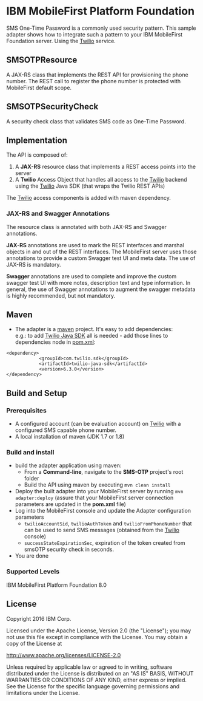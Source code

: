 IBM MobileFirst Platform Foundation
===
SMS One-Time Password is a commonly used security pattern.  This sample adapter shows how to integrate such a pattern to your IBM MobileFirst Foundation server. Using the [Twilio](https://www.twilio.com) service.

## SMSOTPResource
A JAX-RS class that implements the REST API for provisioning the phone number. The REST call to register the phone number is protected with MobileFirst default scope.

## SMSOTPSecurityCheck
A security check class that validates SMS code as One-Time Password.  

## Implementation
The API is composed of:

1. A **JAX-RS** resource class that implements a REST access points into the server
2. A **Twilio** Access Object that handles all access to the [Twilio](https://www.twilio.com) backend using the [Twilio](https://www.twilio.com) Java SDK (that wraps the
   Twilio REST APIs)

The [Twilio](https://www.twilio.com) access components is added with maven dependency.

### JAX-RS and Swagger Annotations
The resource class is annotated with both JAX-RS and Swagger annotations.

**JAX-RS** annotations are used to mark the REST interfaces and marshal objects in and out of the REST interfaces. The
MobileFirst server uses those annotations to provide a custom Swagger test UI and meta data. The use of JAX-RS is
mandatory.

**Swagger** annotations are used to complete and improve the custom swagger test UI with more notes, description text
and type information. In general, the use of Swagger annotations to augment the swagger metadata is highly recommended,
but not mandatory.

## Maven
* The adapter is a [maven](https://maven.apache.org/) project.  It's easy to add dependencies:  
e.g.: to add [Twilio Java SDK](https://www.twilio.com) all is needed - add those lines to dependencies node in [pom.xml](pom.xml):
```
<dependency>
	        <groupId>com.twilio.sdk</groupId>
	        <artifactId>twilio-java-sdk</artifactId>
            <version>6.3.0</version>
</dependency>
```


## Build and Setup

### Prerequisites
* A configured account (can be evaluation account) on [Twilio](https://www.twilio.com) with a configured SMS capable phone number.
* A local installation of maven (JDK 1.7 or 1.8)

### Build and install
* build the adapter application using maven:
    * From a **Command-line**, navigate to the **SMS-OTP** project's root folder
    * Build the API using maven by executing `mvn clean install`
* Deploy the built adapter into your MobileFirst server by running `mvn adapter:deploy` (assure that your MobileFirst
  server connection parameters are updated in the **pom.xml** file)
* Log into the MobileFirst console and update the Adapter configuration parameters
    * `twilioAccountSid`, `twilioAuthToken` and `twilioFromPhoneNumber` that can be used to send SMS messages (obtained from the [Twilio](https://www.twilio.com) console)
    * `successStateExpirationSec`, expiration of the token created from smsOTP security check in seconds.
* You are done

### Supported Levels
IBM MobileFirst Platform Foundation 8.0

## License
Copyright 2016 IBM Corp.

Licensed under the Apache License, Version 2.0 (the "License");
you may not use this file except in compliance with the License.
You may obtain a copy of the License at

http://www.apache.org/licenses/LICENSE-2.0

Unless required by applicable law or agreed to in writing, software
distributed under the License is distributed on an "AS IS" BASIS,
WITHOUT WARRANTIES OR CONDITIONS OF ANY KIND, either express or implied.
See the License for the specific language governing permissions and
limitations under the License.